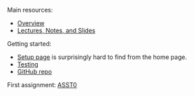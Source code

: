 Main resources:
- [Overview](https://www.ops-class.org/asst/overview/)
- [Lectures, Notes, and Slides](https://www.ops-class.org/slides/)

Getting started:
- [Setup page](https://www.ops-class.org/asst/setup/) is surprisingly hard to find from the home page.
- [Testing](https://test161.ops-class.org/)
- [GitHub repo](https://github.com/ops-class/test161)

First assignment: [ASST0](https://www.ops-class.org/asst/0/)
